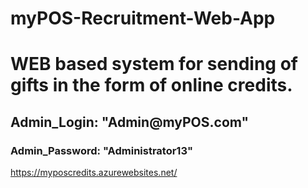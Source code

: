 # myPOS-Recruitment-Web-App
<h1>WEB based system for sending of gifts in the form of online credits.</h1>

<h2>Admin_Login: "Admin@myPOS.com"</h2>
<h3>Admin_Password: "Administrator13"</h3>

https://myposcredits.azurewebsites.net/

